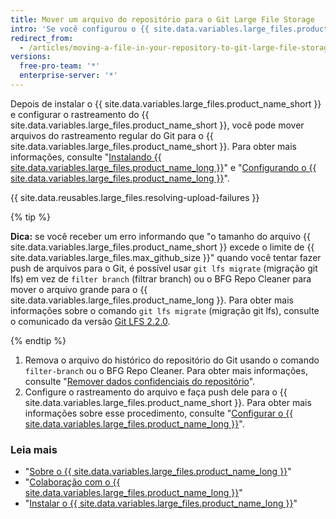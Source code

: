 ```yaml
---
title: Mover um arquivo do repositório para o Git Large File Storage
intro: 'Se você configurou o {{ site.data.variables.large_files.product_name_short }} e tem um arquivo em seu repositório que precisa ser rastreado no {{ site.data.variables.large_files.product_name_short }}, primeiramente você precisa removê-lo do repositório.'
redirect_from:
  - /articles/moving-a-file-in-your-repository-to-git-large-file-storage
versions:
  free-pro-team: '*'
  enterprise-server: '*'
---
```


Depois de instalar o {{ site.data.variables.large_files.product_name_short }} e configurar o rastreamento do {{ site.data.variables.large_files.product_name_short }}, você pode mover arquivos do rastreamento regular do Git para o {{ site.data.variables.large_files.product_name_short }}. Para obter mais informações, consulte "[Instalando {{ site.data.variables.large_files.product_name_long }}](/github/managing-large-files/installing-git-large-file-storage)" e "[Configurando o {{ site.data.variables.large_files.product_name_long }}](/github/managing-large-files/configuring-git-large-file-storage)".

{{ site.data.reusables.large_files.resolving-upload-failures }}

{% tip %}

**Dica:** se você receber um erro informando que "o tamanho do arquivo {{ site.data.variables.large_files.product_name_short }} excede o limite de {{ site.data.variables.large_files.max_github_size }}" quando você tentar fazer push de arquivos para o Git, é possível usar `git lfs migrate` (migração git lfs) em vez de `filter branch` (filtrar branch) ou o BFG Repo Cleaner para mover o arquivo grande para o {{ site.data.variables.large_files.product_name_long }}. Para obter mais informações sobre o comando `git lfs migrate` (migração git lfs), consulte o comunicado da versão [Git LFS 2.2.0](https://github.com/blog/2384-git-lfs-2-2-0-released).

{% endtip %}

1.  Remova o arquivo do histórico do repositório do Git usando o comando `filter-branch` ou o BFG Repo Cleaner. Para obter mais informações, consulte "[Remover dados confidenciais do repositório](/articles/removing-sensitive-data-from-a-repository)".
2. Configure o rastreamento do arquivo e faça push dele para o {{ site.data.variables.large_files.product_name_short }}. Para obter mais informações sobre esse procedimento, consulte "[Configurar o {{ site.data.variables.large_files.product_name_long }}](/articles/configuring-git-large-file-storage)".

### Leia mais

- "[Sobre o {{ site.data.variables.large_files.product_name_long }}](/articles/about-git-large-file-storage)"
- "[Colaboração com o {{ site.data.variables.large_files.product_name_long }}](/articles/collaboration-with-git-large-file-storage/)"
- "[Instalar o {{ site.data.variables.large_files.product_name_long }}](/articles/installing-git-large-file-storage)"
